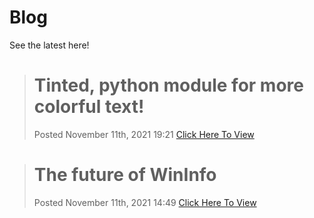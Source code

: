 # Blog
See the latest here!
> # Tinted, python module for more colorful text!
> Posted November 11th, 2021 19:21
> [Click Here To View](posts/post0002.md) 

> # The future of WinInfo
> Posted November 11th, 2021 14:49
> [Click Here To View](posts/post0001.md)
